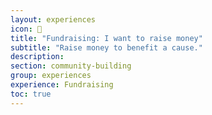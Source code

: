 ```yaml
---
layout: experiences
icon: 💸
title: "Fundraising: I want to raise money"
subtitle: "Raise money to benefit a cause."
description:
section: community-building
group: experiences
experience: Fundraising
toc: true
---
```

